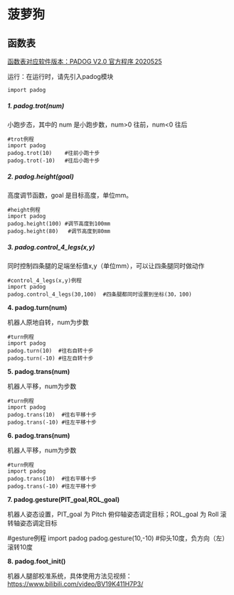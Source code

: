 # **菠萝狗**

## 函数表

<u>函数表对应软件版本：PADOG V2.0  官方程序 2020525</u>

运行：在运行时，请先引入padog模块

```
import padog
```



##### 1. padog.trot(num)

小跑步态，其中的 num 是小跑步数，num>0 往前，num<0 往后

```
#trot例程
import padog
padog.trot(10)    #往前小跑十步
padog.trot(-10)   #往后小跑十步
```

##### 2. padog.height(goal)

高度调节函数，goal 是目标高度，单位mm。

```
#height例程
import padog
padog.height(100) #调节高度到100mm
padog.height(80)   #调节高度到80mm
```

##### **3. padog.control_4_legs(x,y)**

同时控制四条腿的足端坐标值x,y（单位mm），可以让四条腿同时做动作

```
#control_4_legs(x,y)例程
import padog
padog.control_4_legs(30,100)  #四条腿都同时设置到坐标(30，100)
```

**4. padog.turn(num)**

机器人原地自转，num为步数

```
#turn例程
import padog
padog.turn(10)  #往右自转十步
padog.turn(-10) #往左自转十步
```

**5. padog.trans(num)**

机器人平移，num为步数

```
#turn例程
import padog
padog.trans(10)  #往右平移十步
padog.trans(-10) #往左平移十步
```

**6. padog.trans(num)**

机器人平移，num为步数

```
#turn例程
import padog
padog.trans(10)  #往右平移十步
padog.trans(-10) #往左平移十步
```

**7. padog.gesture(PIT_goal,ROL_goal)**

机器人姿态设置，PIT_goal 为 Pitch 俯仰轴姿态调定目标；ROL_goal 为 Roll 滚转轴姿态调定目标

#gesture例程
import padog
padog.gesture(10,-10)  #仰头10度，负方向（左）滚转10度

**8. padog.foot_init()**

机器人腿部校准系统，具体使用方法见视频：https://www.bilibili.com/video/BV19K411H7P3/